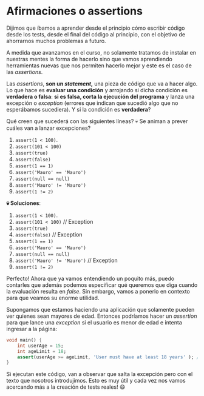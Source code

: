 # Afirmaciones o assertions

Dijimos que íbamos a aprender desde el principio cómo escribir código desde los tests, desde el final del código al principio, con el objetivo de ahorrarnos muchos problemas a futuro.

A medida que avanzamos en el curso, no solamente tratamos de instalar en nuestras mentes la forma de hacerlo sino que vamos aprendiendo herramientas nuevas que nos permiten hacerlo mejor y este es el caso de las _assertions_.

Las _assertions_, __son un _statement_,__ una pieza de código que va a hacer algo. Lo que hace es __evaluar una condición__ y arrojando si dicha condición es __verdadera o falsa__: __si es falsa, corta la ejecución del programa__ y lanza una excepción o _exception_ (errores que indican que sucedió algo que no esperábamos sucediera). Y si la condición es __verdadera__?

Qué creen que sucederá con las siguientes líneas? 💀 Se animan a prever cuáles van a lanzar excepciones?

1. `assert(1 < 100)`.
2. `assert(101 < 100)`
3. `assert(true)`
4. `assert(false)`
5. `assert(1 == 1)`
6. `assert('Mauro' == 'Mauro')`
7. `assert(null == null)`
8. `assert('Mauro' != 'Mauro')`
9. `assert(1 != 2)`

__💀 Soluciones__:

1. `assert(1 < 100)`.
2. `assert(101 < 100)` // Exception
3. `assert(true)`
4. `assert(false)` // Exception
5. `assert(1 == 1)`
6. `assert('Mauro' == 'Mauro')`
7. `assert(null == null)`
8. `assert('Mauro' != 'Mauro')` // Exception
9. `assert(1 != 2)`

Perfecto! Ahora que ya vamos entendiendo un poquito más, puedo contarles que además podemos especificar qué queremos que diga cuando la evaluación resulta en _false_. Sin embargo, vamos a ponerlo en contexto para que veamos su enorme utilidad.

Supongamos que estamos haciendo una aplicación que solamente pueden ver quienes sean mayores de edad. Entonces podríamos hacer un _assertion_ para que lance una _exception_ si el usuario es menor de edad e intenta ingresar a la página:

```dart
void main() {
    int userAge = 15;
    int ageLimit = 18;
    assert(userAge >= ageLimit, 'User must have at least 18 years' ); // El usuario tiene que tener por lo menos 18 años.
}
```

Si ejecutan este código, van a observar que salta la excepción pero con el texto que nosotros introdujimos. Esto es muy útil y cada vez nos vamos acercando más a la creación de tests reales! 😄
